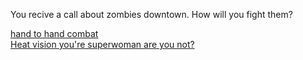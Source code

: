 You recive a call about zombies downtown. How will you fight them?

[hand to hand combat](hand-hand.md)  
[Heat vision you're superwoman are you not?](heat-vision.md)
